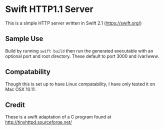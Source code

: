 # Swift HTTP1.1 Server

This is a simple HTTP server written in Swift 2.1 (https://swift.org/)

## Sample Use

Build by running ```swift build``` then run the generated executable with an optional port and root directory.  These default to port 3000 and /var/www.

## Compatability

Though this is set up to have Linux compatability, I have only tested it on Mac OSX 10.11.

## Credit

These is a swift adaptation of a C program found at http://tinyhttpd.sourceforge.net/
